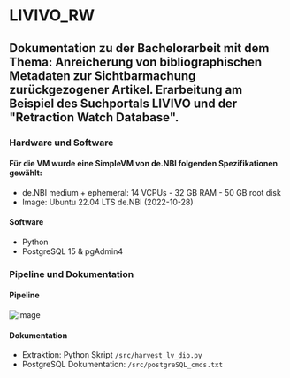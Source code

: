 # LIVIVO_RW
## Dokumentation zu der Bachelorarbeit mit dem Thema: Anreicherung von bibliographischen Metadaten zur Sichtbarmachung zurückgezogener Artikel.  Erarbeitung am Beispiel des Suchportals LIVIVO und der "Retraction Watch Database".

### Hardware und Software
#### Für die VM wurde eine SimpleVM von de.NBI folgenden Spezifikationen gewählt:
- de.NBI medium + ephemeral: 14 VCPUs - 32 GB RAM - 50 GB root disk
- Image: Ubuntu 22.04 LTS de.NBI (2022-10-28)

#### Software
- Python
- PostgreSQL 15 & pgAdmin4

### Pipeline und Dokumentation
#### Pipeline

![image](https://user-images.githubusercontent.com/15416032/221816524-4a4598ae-700e-406e-8543-56eb7d459830.png)

#### Dokumentation
- Extraktion: Python Skript ```/src/harvest_lv_dio.py```
- PostgreSQL Dokumentation: ```/src/postgreSQL_cmds.txt```
